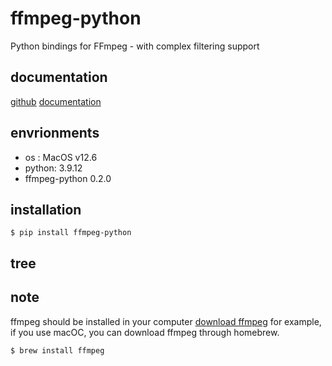 # ffmpeg-python
Python bindings for FFmpeg - with complex filtering support

## documentation
[github](https://github.com/kkroening/ffmpeg-python)
[documentation](https://kkroening.github.io/ffmpeg-python/)

## envrionments
- os : MacOS v12.6
- python: 3.9.12
- ffmpeg-python 0.2.0

## installation
```shell
$ pip install ffmpeg-python
```
## tree


## note

ffmpeg should be installed in your computer [download ffmpeg](https://ffmpeg.org/download.html)
for example, if you use macOC, you can download ffmpeg through homebrew.

```shell
$ brew install ffmpeg
```